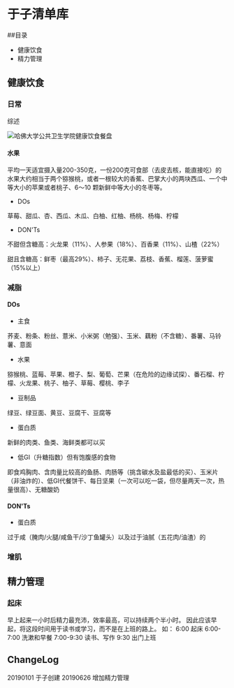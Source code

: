 # 于子清单库
##目录
- 健康饮食
- 精力管理


## 健康饮食
### 日常
综述

![哈佛大学公共卫生学院健康饮食餐盘](https://tcheng-pic-1258426758.cos.ap-shanghai.myqcloud.com/%E5%93%88%E4%BD%9B%E5%A4%A7%E5%AD%A6%E5%85%AC%E5%85%B1%E5%8D%AB%E7%94%9F%E5%AD%A6%E9%99%A2%E5%81%A5%E5%BA%B7%E9%A5%AE%E9%A3%9F%E9%A4%90%E7%9B%98.png?q-sign-algorithm=sha1&q-ak=AKIDC0NAhGiQbWvmkigmSq8QC57onBrCdvK6&q-sign-time=1547909087;1547910887&q-key-time=1547909087;1547910887&q-header-list=&q-url-param-list=&q-signature=5e309b22e7cb42992e0257923d1d89fdab497363&x-cos-security-token=b0a44a60a1a20efd8925d36a3ced81faa6a84f7d10001)
#### 水果
平均一天适宜摄入量200-350克，一份200克可食部（去皮去核，能直接吃）的水果大约相当于两个猕猴桃，或者一根较大的香蕉、巴掌大小的两块西瓜、一个中等大小的苹果或者桃子、6～10 颗新鲜中等大小的冬枣等。
- DOs

草莓、甜瓜、杏、西瓜、木瓜、白柚、红柚、杨桃、杨梅、柠檬
- DON'Ts

不甜但含糖高：火龙果（11%）、人参果（18%）、百香果（11%）、山楂（22%）

甜且含糖高：鲜枣（最高29%）、柿子、无花果、荔枝、香蕉、榴莲、菠萝蜜（15%以上）

### 减脂
#### DOs
- 主食

荞麦、粉条、粉丝、薏米、小米粥（勉强）、玉米、藕粉（不含糖）、番薯、马铃薯、意面

- 水果

猕猴桃、蓝莓、苹果、橙子、梨、葡萄、芒果（在危险的边缘试探）、番石榴、柠檬、火龙果、桃子、柚子、草莓、樱桃、李子

- 豆制品

绿豆、绿豆面、黄豆、豆腐干、豆腐等

- 蛋白质

新鲜的肉类、鱼类、海鲜类都可以买

- 低GI（升糖指数）但有饱腹感的食物

即食鸡胸肉、含肉量比较高的鱼肠、肉肠等（挑含碳水及盐最低的买）、玉米片（非油炸的）、低GI代餐饼干、每日坚果（一次可以吃一袋，但尽量两天一次，热量很高）、无糖酸奶

#### DON'Ts

- 蛋白质

过于咸（腌肉/火腿/咸鱼干/沙丁鱼罐头）以及过于油腻（五花肉/油渣）的



### 增肌




## 精力管理

### 起床
早上起来一小时后精力最充沛，效率最高，可以持续两个半小时。
因此应该早起，将这段时间用于读书或学习，而不是在上班的路上。
如：
6:00 起床
6:00-7:00 洗漱和早餐
7:00-9:30 读书、写作
9:30 出门上班


## ChangeLog
20190101 于子创建
20190626 增加精力管理




